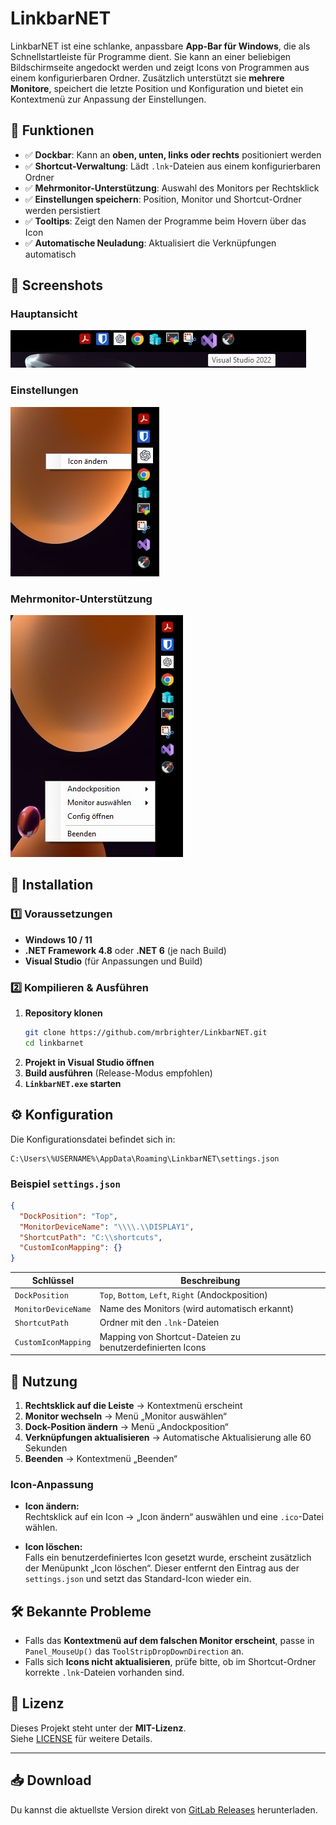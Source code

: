 # LinkbarNET

LinkbarNET ist eine schlanke, anpassbare **App-Bar für Windows**, die als Schnellstartleiste für Programme dient. Sie kann an einer beliebigen Bildschirmseite angedockt werden und zeigt Icons von Programmen aus einem konfigurierbaren Ordner. Zusätzlich unterstützt sie **mehrere Monitore**, speichert die letzte Position und Konfiguration und bietet ein Kontextmenü zur Anpassung der Einstellungen.

## 🚀 Funktionen

- ✅ **Dockbar**: Kann an **oben, unten, links oder rechts** positioniert werden  
- ✅ **Shortcut-Verwaltung**: Lädt `.lnk`-Dateien aus einem konfigurierbaren Ordner  
- ✅ **Mehrmonitor-Unterstützung**: Auswahl des Monitors per Rechtsklick  
- ✅ **Einstellungen speichern**: Position, Monitor und Shortcut-Ordner werden persistiert  
- ✅ **Tooltips**: Zeigt den Namen der Programme beim Hovern über das Icon  
- ✅ **Automatische Neuladung**: Aktualisiert die Verknüpfungen automatisch  

## 📸 Screenshots

### Hauptansicht  
![Hauptansicht](assets/images/linkbar1.jpg)  

### Einstellungen  
![Einstellungen](assets/images/linkbar2.jpg)  

### Mehrmonitor-Unterstützung  
![Mehrmonitor-Unterstützung](assets/images/linkbar3.jpg)  

## 🔧 Installation

### 1️⃣ Voraussetzungen
- **Windows 10 / 11**
- **.NET Framework 4.8** oder **.NET 6** (je nach Build)
- **Visual Studio** (für Anpassungen und Build)

### 2️⃣ Kompilieren & Ausführen
1. **Repository klonen**
   ```sh
   git clone https://github.com/mrbrighter/LinkbarNET.git
   cd linkbarnet
   ```
2. **Projekt in Visual Studio öffnen**
3. **Build ausführen** (Release-Modus empfohlen)
4. **`LinkbarNET.exe` starten**

## ⚙️ Konfiguration

Die Konfigurationsdatei befindet sich in:
```
C:\Users\%USERNAME%\AppData\Roaming\LinkbarNET\settings.json
```

### Beispiel `settings.json`
```json
{
  "DockPosition": "Top",
  "MonitorDeviceName": "\\\\.\\DISPLAY1",
  "ShortcutPath": "C:\\shortcuts",
  "CustomIconMapping": {}
}
```

| Schlüssel             | Beschreibung                                       |
|-----------------------|----------------------------------------------------|
| `DockPosition`        | `Top`, `Bottom`, `Left`, `Right` (Andockposition)   |
| `MonitorDeviceName`   | Name des Monitors (wird automatisch erkannt)       |
| `ShortcutPath`        | Ordner mit den `.lnk`-Dateien                       |
| `CustomIconMapping`   | Mapping von Shortcut-Dateien zu benutzerdefinierten Icons |

## 📖 Nutzung

1. **Rechtsklick auf die Leiste** → Kontextmenü erscheint  
2. **Monitor wechseln** → Menü „Monitor auswählen“  
3. **Dock-Position ändern** → Menü „Andockposition“  
4. **Verknüpfungen aktualisieren** → Automatische Aktualisierung alle 60 Sekunden  
5. **Beenden** → Kontextmenü „Beenden“

### Icon-Anpassung

- **Icon ändern:**  
  Rechtsklick auf ein Icon → „Icon ändern“ auswählen und eine `.ico`-Datei wählen.
  
- **Icon löschen:**  
  Falls ein benutzerdefiniertes Icon gesetzt wurde, erscheint zusätzlich der Menüpunkt „Icon löschen“. Dieser entfernt den Eintrag aus der `settings.json` und setzt das Standard-Icon wieder ein.

## 🛠 Bekannte Probleme

- Falls das **Kontextmenü auf dem falschen Monitor erscheint**, passe in `Panel_MouseUp()` das `ToolStripDropDownDirection` an.
- Falls sich **Icons nicht aktualisieren**, prüfe bitte, ob im Shortcut-Ordner korrekte `.lnk`-Dateien vorhanden sind.

## 📝 Lizenz

Dieses Projekt steht unter der **MIT-Lizenz**.  
Siehe [LICENSE](LICENSE) für weitere Details.

---

## 📥 Download

Du kannst die aktuellste Version direkt von [GitLab Releases](https://gitlab.com/dein-username/linkbarnet/-/releases) herunterladen.
